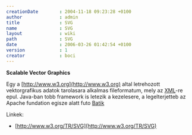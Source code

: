 ```yaml
---
creationDate        : 2004-11-18 09:23:28 +0100 
author              : admin 
title               : SVG 
name                : SVG 
layout              : wiki 
path                : SVG 
date                : 2006-03-26 01:42:54 +0100 
version             : 1 
creator             : boci 
---
```

__Scalable Vector Graphics__

Egy a [http://www.w3.org](http://www.w3.org) altal letrehozott vektorgrafikus adatok tarolasara alkalmas fileformatum, mely az [XML](XML.html)-re epul. Java-ban tobb framework is letezik a kezelesere, a legelterjetteb az Apache fundation egisze alatt futo [Batik](Batik.html)

Linkek:

*   [http://www.w3.org/TR/SVG](http://www.w3.org/TR/SVG)
